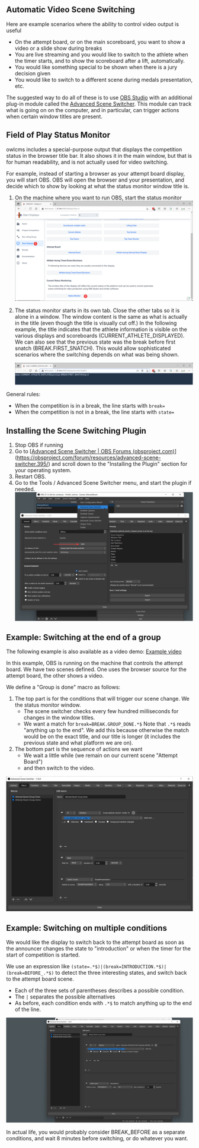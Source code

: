 ## Automatic Video Scene Switching

Here are example scenarios where the ability to control video output is useful

- On the attempt board, or on the main scoreboard, you want to show a video or a slide show during breaks
- You are live streaming and you would like to switch to the athlete when the timer starts, and to show the scoreboard after a lift, automatically.
- You would like something special to be shown when there is a jury decision given
- You would like to switch to a different scene during medals presentation, etc.

The suggested way to do all of these is to use [OBS Studio](https://obsproject.com/) with an additional plug-in module called the [Advanced Scene Switcher](https://obsproject.com/forum/resources/advanced-scene-switcher.395/).  This module can track what is going on on the computer, and in particular, can trigger actions when certain window titles are present.

## Field of Play Status Monitor

owlcms includes a special-purpose output that displays the competition status in the browser title bar.  It also shows it in the main window, but that is for human readability, and is not actually used for video switching.

For example, instead of starting a browser as your attempt board display, you will start OBS.  OBS will open the browser and your presentation, and decide which to show by looking at what the status monitor window title is.

1. On the machine where you want to run OBS, start the status monitor![statusMonitorStart](img/OBS/statusMonitorStart.png)

2. The status monitor starts in its own tab.  Close the other tabs so it is alone in a window.  The window content is the same as what is actually in the title (even though the title is visually cut off.)  In the following example, the title indicates that the athlete information is visible on the various displays and scoreboards (CURRENT_ATHLETE_DISPLAYED). 
   We can also see that the previous state was the break before first snatch (BREAK.FIRST_SNATCH).  This would allow sophisticated scenarios where the switching depends on what was being shown.

   ![statusMonitorExample](img/OBS/statusMonitorExample.png)

General rules:

- When the competition is in a break, the line starts with `break=`
- When the competition is not in a break, the line starts with `state=`

## Installing the Scene Switching Plugin

1. Stop OBS if running
2. Go to [[Advanced Scene Switcher | OBS Forums (obsproject.com)](https://obsproject.com/forum/resources/advanced-scene-switcher.395/)](https://obsproject.com/forum/resources/advanced-scene-switcher.395/) and scroll down to the "Installing the Plugin" section for your operating system.
3. Restart OBS.
4. Go to the Tools / Advanced Scene Switcher menu, and start the plugin if needed. ![AdvSceneSwitcher](img/OBS/AdvSceneSwitcher.png)

## Example: Switching at the end of a group

The following example is also available as a video demo: [Example video](https://user-images.githubusercontent.com/678663/147373848-89b91086-b16d-48c0-8f48-445f6c1ca828.mp4)

In this example, OBS is running on the machine that controls the attempt board.  We have two scenes defined.  One uses the browser source for the attempt board, the other shows a video. 

We define a "Group is done" macro as follows:

1. The top part is for the conditions that will trigger our scene change. We the status monitor window. 
   - The scene switcher checks every few hundred milliseconds for changes in the window titles.  
   - We want a match for `break=BREAK.GROUP_DONE.*$` 
     Note that `.*$` reads "anything up to the end".  We add this because otherwise the match would be on the exact title, and our title is longer (it includes the previous state and what platform we are on).
2. The bottom part is the sequence of actions we want
   - We wait a little while (we remain on our current scene "Attempt Board") 
   - and then switch to the video.

![example1](img/OBS/example1.png)

## Example: Switching on multiple conditions

We would like the display to switch back to the attempt board as soon as the announcer changes the state to "introduction" or when the timer for the start of competition is started.

We use an expression like `(state=.*$)|(break=INTRODUCTION.*$)|(break=BEFORE_.*$)` to detect the three interesting states, and switch back to the attempt board scene.

- Each of the three sets of parentheses describes a possible condition. 
- The `|` separates the possible alternatives
- As before, each condition ends with `.*$` to match anything up to the end of the line.

![example2](img/OBS/example2.png)

In actual life, you would probably consider BREAK_BEFORE as a separate conditions, and wait 8 minutes before switching, or do whatever you want.